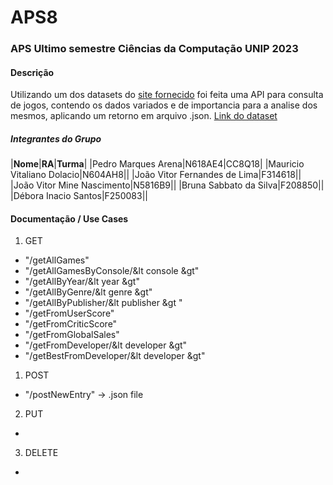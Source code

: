 # APS8

### APS Ultimo semestre Ciências da Computação UNIP 2023

#### Descrição

Utilizando um dos datasets do [site fornecido](https://www.kaggle.com/datasets) foi feita uma API para consulta de jogos, contendo os dados variados e de importancia para a analise dos mesmos, aplicando um retorno em arquivo .json.
[Link do dataset](https://www.kaggle.com/datasets/rush4ratio/video-game-sales-with-ratings)

##### Integrantes do Grupo
|**Nome**|**RA**|**Turma**|
|Pedro Marques Arena|N618AE4|CC8Q18|
|Mauricio Vitaliano Dolacio|N604AH8||
|João Vitor Fernandes de Lima|F314618||
|João Vitor Mine Nascimento|N5816B9||
|Bruna Sabbato da Silva|F208850||
|Débora Inacio Santos|F250083||

#### Documentação / Use Cases


1. GET
- "/getAllGames"
- "/getAllGamesByConsole/&lt console &gt"
- "/getAllByYear/&lt year &gt"
- "/getAllByGenre/&lt genre &gt"
- "/getAllByPublisher/&lt publisher &gt "
- "/getFromUserScore"
- "/getFromCriticScore"
- "/getFromGlobalSales"
- "/getFromDeveloper/&lt developer &gt"
- "/getBestFromDeveloper/&lt developer &gt"
1. POST
- "/postNewEntry" -> .json file
2. PUT
- 

3. DELETE
- 

